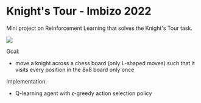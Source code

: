 # Knight's Tour - Imbizo 2022
Mini project on Reinforcement Learning that solves the Knight's Tour task.
<div><img src='https://images.chesscomfiles.com/uploads/v1/images_users/tiny_mce/PedroPinhata/phpT00lSF.png'></div>

Goal:
- move a knight across a chess board (only L-shaped moves) such that it visits every position in the 8x8 board only once

Implementation:
- Q-learning agent with $\epsilon$-greedy action selection policy
